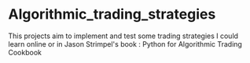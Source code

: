 # Algorithmic_trading_strategies

This projects aim to implement and test some trading strategies I could learn online or in Jason Strimpel's book : Python for Algorithmic Trading Cookbook
